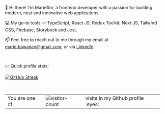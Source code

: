 :wave: Hi there! I'm Marieflor, a frontend developer with a passion for building modern, neat and innovative web applications. 

:computer: My go-to tools :wavy_dash: TypeScript, React JS, Redux Toolkit, Next JS, Tailwind CSS, Firebase, Storybook and Jest.

:mailbox: Feel free to reach out to me through my email at marie.bawanan@gmail.com, or via [LinkedIn](https://www.linkedin.com/in/maribwnn).


<br/>

:chart_with_upwards_trend: Quick profile stats:

[![GitHub Streak](https://streak-stats.demolab.com?user=mariebawanan&theme=slateorange&hide_border=true&border_radius=24)](https://git.io/streak-stats)

<br/>

<table>
  <tr> 
    <td>You are one of</td>
    <td><img src="https://profile-counter.glitch.me/mariebawanan/count.svg" alt="visitor-count" /></td>
     <td>visits in my Github profile :eyes: </td>
  </tr>
</table>
